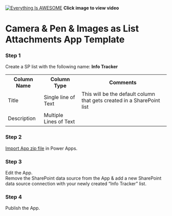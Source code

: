 
[![Everything Is AWESOME](http://img.youtube.com/vi/url/maxresdefault.jpg)](https://youtu.be/url "Camera & Pen & Images as List Attachments")
**Click image to view video**

# Camera & Pen & Images as List Attachments App Template

### Step 1
Create a SP list with the following name: **Info Tracker**

<table>
  <th>Column Name</th>  <th>Column Type</th>  <th>Comments</th> 
  <tr> <td>Title</td>  <td>Single line of Text</td> <td>This will be the default column that gets created in a SharePoint list</td> </tr>
  <tr> <td>Description</td>  <td>Multiple Lines of Text</td> <td></td> </tr>
</table>

### Step 2
[Import App zip file](https://github.com/rdorrani/PowerApps/blob/master/LeaveRequestApp/LeaveRequestApp_20210602180703.zip) in Power Apps.

### Step 3
Edit the App.  <br>Remove the SharePoint data source from the App & add a new SharePoint data source connection with your newly created “Info Tracker” list. 

### Step 4
Publish the App.
